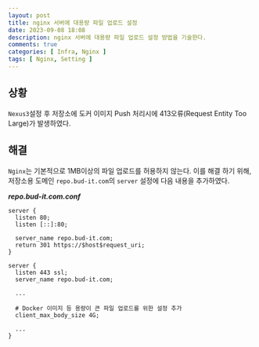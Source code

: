 ```yaml
---
layout: post
title: nginx 서버에 대용량 파일 업로드 설정
date: 2023-09-08 18:08
description: nginx 서버에 대용량 파일 업로드 설정 방법을 기술한다.
comments: true
categories: [ Infra, Nginx ]
tags: [ Nginx, Setting ]
---
```


## 상황
`Nexus3`설정 후 저장소에 도커 이미지 Push 처리시에 413오류(Request Entity Too Large)가 발생하였다.

## 해결
`Nginx`는 기본적으로 1MB이상의 파일 업로드를 허용하지 않는다. 이를 해결 하기 위해, 저장소용 도메인 `repo.bud-it.com`의 `server` 설정에
다음 내용을 추가하였다.

***repo.bud-it.com.conf***
```nginx
server {
  listen 80;
  listen [::]:80;

  server_name repo.bud-it.com;
  return 301 https://$host$request_uri;
}

server {
  listen 443 ssl;
  server_name repo.bud-it.com;

  ...

  # Docker 이미지 등 용량이 큰 파일 업로드를 위한 설정 추가
  client_max_body_size 4G;

  ...
}
```
